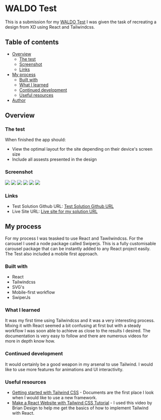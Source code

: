 # WALDO Test

This is a submission for my [WALDO Test](https://waldo-test.vercel.app/) I was given the task of recreating a design from XD using React and Tailwindcss. 

## Table of contents

- [Overview](#overview)
  - [The test](#the-test)
  - [Screenshot](#screenshot)
  - [Links](#links)
- [My process](#my-process)
  - [Built with](#built-with)
  - [What I learned](#what-i-learned)
  - [Continued development](#continued-development)
  - [Useful resources](#useful-resources)
- [Author](#author)

## Overview

### The test

When finished the app should:

- View the optimal layout for the site depending on their device's screen size
- Include all assests presented in the design

### Screenshot

![](./src/images/desktop-1.png)
![](./src/images/desktop-2.png)
![](./src/images/desktop-3.png)
![](./src/images/desktop-4.png)
![](./src/images/mobile-1.png)
![](./src/images/mobile-2.png)

### Links

- Test Solution Github URL: [Test Solution Github URL](https://github.com/EugeneCarbado/waldo_test)
- Live Site URL: [Live site for my solution URL](https://waldo-test.vercel.app/)

## My process

For my process I was teasked to use React and Tawilwindcss. For the carousel I used a node package called Swiperjs. This is a fully customisable carousel package that can be instantly added to any React project easily. The Test also included a mobile first approach.

### Built with

- React
- Tailwindcss
- SVG's
- Mobile-first workflow
- SwiperJs

### What I learned

It was my first time using Tailwindcss and it was a very interesting process. Mixing it with React seemed a bit confusing at first but with a steady workflow I was soon able to achieve as close to the results I desired. The documentation is very easy to follow and there are numerous videos for more in depth know how.

### Continued development

It would certainly be a good weapon in my arsenal to use Tailwind. I would like to use more features for animations and UI interactivity.

### Useful resources

- [Getting started with Tailwind CSS](https://tailwindcss.com/docs) - Documents are the first place I look when I would like to use a new framework.
- [Make a React Website with Tailwind CSS Tutorial](https://www.youtube.com/watch?v=gOQ31Kc8H5E&t=1102s) - I used this video by Brian Design to help me get the basics of how to implement Tailwind with React.

